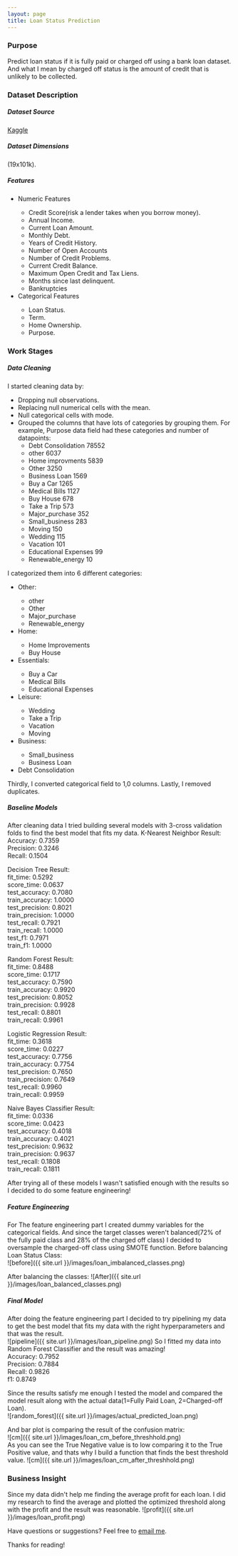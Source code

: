 ```yaml
---
layout: page
title: Loan Status Prediction
---
```



### Purpose

Predict loan status if it is fully paid or charged off using a bank loan dataset. And what I mean by charged off status is the amount of credit that is unlikely to be collected.

### Dataset Description
##### Dataset Source
[Kaggle](https://www.kaggle.com/omkar5/dataset-for-bank-loan-prediction/)

##### Dataset Dimensions
(19x101k).

##### Features
<ul>
  <li>Numeric Features</li>
  <ul>
  <li>Credit Score(risk a lender takes when you borrow money).</li>
  <li>Annual Income.</li>
  <li>Current Loan Amount.</li>
  <li>Monthly Debt.</li>
  <li>Years of Credit History.</li>
  <li>Number of Open Accounts</li>
  <li>Number of Credit Problems.</li>
  <li>Current Credit Balance.</li>
  <li>Maximum Open Credit and Tax Liens.</li>
<li>Months since last delinquent.</li>
  <li>Bankruptcies</li>
  </ul>
  <li>Categorical Features</li>
<ul>
  <li>Loan Status.</li>
  <li>Term.</li>
  <li>Home Ownership.</li>
  <li>Purpose.</li>
  </ul>
</ul> 

### Work Stages

##### Data Cleaning

I started cleaning data by:

- Dropping null observations.
- Replacing null numerical cells with the mean.  
- Null categorical cells with mode.
- Grouped the columns that have lots of categories by grouping them. For example, Purpose data field had these categories and number of datapoints:
  * Debt Consolidation 78552 
  * other 6037
  * Home improvments 5839
  * Other 3250
  * Business Loan 1569
  * Buy a Car 1265
  * Medical Bills 1127
  * Buy House 678
  * Take a Trip 573
  * Major_purchase 352
  * Small_business 283
  * Moving 150
  * Wedding  115
  * Vacation 101
  * Educational Expenses  99
  * Renewable_energy 10

I categorized them into 6 different categories:
<ul>
  <li>Other:</li>
<ul>
  <li>other            </li>      
  <li>Other            </li>       
  <li>Major_purchase   </li>       
  <li>Renewable_energy  </li>
  </ul>   
  <li>Home:</li>
<ul>
  <li>Home Improvements  </li>    
  <li>Buy House   </li>
  </ul>
  <li>Essentials: </li>
<ul>
  <li>Buy a Car       </li>         
  <li>Medical Bills    </li>       
  <li>Educational Expenses </li>      
  </ul>
  <li>Leisure:</li>
<ul>
  <li>Wedding    </li>               
  <li>Take a Trip  </li>            
  <li>Vacation    </li>              
  <li>Moving      </li>             
  </ul>
  <li>Business:</li>
<ul>
  <li>Small_business  </li>          
  <li>Business Loan </li>           
  </ul>
  <li>Debt Consolidation  </li>
</ul> 
Thirdly, I converted categorical field to 1,0 columns.
Lastly, I removed duplicates. 



##### Baseline Models
After cleaning data I tried building several models with 3-cross validation folds to find the best model that fits my data.
K-Nearest Neighbor Result:<br/>
Accuracy:          0.7359<br/>
Precision:          0.3246<br/>
Recall:               0.1504<br/>

Decision Tree Result:<br/>
fit_time:              0.5292<br/>
score_time:        0.0637<br/>
test_accuracy:   0.7080<br/>
train_accuracy:  1.0000<br/>
test_precision:   0.8021<br/>
train_precision:  1.0000<br/>
test_recall:          0.7921<br/>
train_recall:        1.0000<br/>
test_f1:              0.7971<br/>
train_f1:             1.0000<br/>

Random Forest Result:<br/>
fit_time:             0.8488<br/>
score_time:       0.1717<br/>
test_accuracy:  0.7590<br/>
train_accuracy: 0.9920<br/>
test_precision:   0.8052<br/>
train_precision:  0.9928<br/>
test_recall:        0.8801<br/>
train_recall:        0.9961<br/>

Logistic Regression Result:<br/>
fit_time:              0.3618<br/>
score_time:        0.0227<br/>
test_accuracy:   0.7756<br/>
train_accuracy:  0.7754<br/>
test_precision:   0.7650<br/>
train_precision:  0.7649<br/>
test_recall:         0.9960<br/>
train_recall:        0.9959<br/>

Naive Bayes Classifier Result: <br/>
fit_time:              0.0336<br/>
score_time:        0.0423<br/>
test_accuracy:    0.4018<br/>
train_accuracy:   0.4021<br/>
test_precision:    0.9632<br/>
train_precision:   0.9637<br/>
test_recall:          0.1808<br/>
train_recall:         0.1811<br/>

After trying all of these models I wasn't satisfied enough with the results so I decided to do some feature engineering!

##### Feature Engineering 
For The feature engineering part I created dummy variables for the categorical fields. And since the target classes weren't balanced(72% of the fully paid class and 28% of the charged off class)  I decided to oversample the charged-off class using SMOTE function.
Before balancing Loan Status Class:<br/>
![before]({{ site.url }}/images/loan_imbalanced_classes.png)

After balancing the classes:
![After]({{ site.url }}/images/loan_balanced_classes.png)

##### Final Model
After doing the feature engineering part I decided to try pipelining my data to get the best model that fits my data with the right hyperparameters and that was the result.<br/>
![pipeline]({{ site.url }}/images/loan_pipeline.png)
So I fitted my data into Random Forest Classifier and the result was amazing!<br/>
Accuracy:  0.7952<br/>
Precision:  0.7884<br/>
Recall:  0.9826<br/>
f1:  0.8749<br/>

Since the results satisfy me enough I tested the model and compared the model result along with the actual data(1=Fully Paid Loan, 2=Charged-off Loan).<br/>
![random_forest]({{ site.url }}/images/actual_predicted_loan.png)

And bar plot is comparing the result of the confusion matrix:<br/>
![cm]({{ site.url }}/images/loan_cm_before_threshhold.png)<br/>
As you can see the True Negative value is to low comparing it to the True Positive value, and thats why I build a function that finds the best threshold value.
![cm]({{ site.url }}/images/loan_cm_after_threshhold.png)<br/>

### Business Insight
Since my data didn't help me finding the average profit for each loan. I did my research to find the average and plotted the optimized threshold along with the profit  and the result was reasonable.
![profit]({{ site.url }}/images/loan_profit.png)<br/>

Have questions or suggestions? Feel free to [email me](mailto:njoud.algifari@gmail.com).

Thanks for reading!
